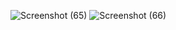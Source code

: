 

![Screenshot (65)](https://github.com/janiltankaria/Node.js-weather-app/assets/82015902/871ff122-f86a-4435-b351-a364667bf729)
![Screenshot (66)](https://github.com/janiltankaria/Node.js-weather-app/assets/82015902/8fd4d4a4-cdd0-4f37-9c8e-b39b693f0527)

